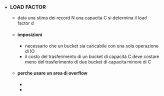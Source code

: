 - ### LOAD FACTOR
	- data una stima dei record N una capacita C si determina il load factor d
	- #### imposizioni
		- necessario che un bucket sia caricabile con una sola operazione di IO
		- il costo del trasferimento di un bucket di capacità C deve costare meno del trasferimento di due bucket di capacita minore di C
	- #### perche usare un area di overflow
		-
		-
